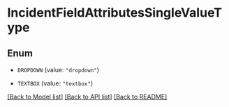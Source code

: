 # IncidentFieldAttributesSingleValueType

## Enum

- `DROPDOWN` (value: `"dropdown"`)

- `TEXTBOX` (value: `"textbox"`)

[[Back to Model list]](../README.md#documentation-for-models) [[Back to API list]](../README.md#documentation-for-api-endpoints) [[Back to README]](../README.md)

